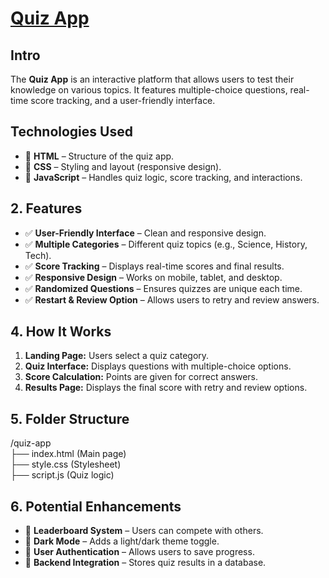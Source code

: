 <h1>
  <a href="https://akshat0502.github.io/Quiz-App/">Quiz App</a>
<h2>
  Intro
</h2>
<p>
  The <b>Quiz App</b> is an interactive platform that allows users to test their knowledge on various topics. It features multiple-choice questions, real-time score tracking, and a user-friendly interface.
</p>
<h2>
  Technologies Used
</h2>
<ul>
  <li>🔹 <strong>HTML</strong> – Structure of the quiz app.</li>
            <li>🔹 <strong>CSS</strong> – Styling and layout (responsive design).</li>
            <li>🔹 <strong>JavaScript</strong> – Handles quiz logic, score tracking, and interactions.</li>
</ul>
<h2>2. Features</h2>
  <ul>
    <li>✅ <strong>User-Friendly Interface</strong> – Clean and responsive design.</li>
    <li>✅ <strong>Multiple Categories</strong> – Different quiz topics (e.g., Science, History, Tech).</li>
    <li>✅ <strong>Score Tracking</strong> – Displays real-time scores and final results.</li>
    <li>✅ <strong>Responsive Design</strong> – Works on mobile, tablet, and desktop.</li>
    <li>✅ <strong>Randomized Questions</strong> – Ensures quizzes are unique each time.</li>
    <li>✅ <strong>Restart & Review Option</strong> – Allows users to retry and review answers.</li>
  </ul>

<h2>4. How It Works</h2>
        <ol>
            <li><strong>Landing Page:</strong> Users select a quiz category.</li>
            <li><strong>Quiz Interface:</strong> Displays questions with multiple-choice options.</li>
            <li><strong>Score Calculation:</strong> Points are given for correct answers.</li>
            <li><strong>Results Page:</strong> Displays the final score with retry and review options.</li>
        </ol>
 <h2>5. Folder Structure</h2>
        <div class="code-box">
            /quiz-app<br>
            ├── index.html (Main page)<br>
            ├── style.css (Stylesheet)<br>
            ├── script.js (Quiz logic)<br>
        </div>
<h2>6. Potential Enhancements</h2>
        <ul>
            <li>🚀 <strong>Leaderboard System</strong> – Users can compete with others.</li>
            <li>🚀 <strong>Dark Mode</strong> – Adds a light/dark theme toggle.</li>
            <li>🚀 <strong>User Authentication</strong> – Allows users to save progress.</li>
            <li>🚀 <strong>Backend Integration</strong> – Stores quiz results in a database.</li>
        </ul>

    
